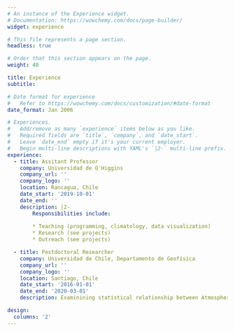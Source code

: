 ```yaml
---
# An instance of the Experience widget.
# Documentation: https://wowchemy.com/docs/page-builder/
widget: experience

# This file represents a page section.
headless: true

# Order that this section appears on the page.
weight: 40

title: Experience
subtitle:

# Date format for experience
#   Refer to https://wowchemy.com/docs/customization/#date-format
date_format: Jan 2006

# Experiences.
#   Add/remove as many `experience` items below as you like.
#   Required fields are `title`, `company`, and `date_start`.
#   Leave `date_end` empty if it's your current employer.
#   Begin multi-line descriptions with YAML's `|2-` multi-line prefix.
experience:
  - title: Assitant Professor
    company: Universidad de O'Higgins
    company_url: ''
    company_logo: ''
    location: Rancagua, Chile
    date_start: '2019-10-01'
    date_end: ''
    description: |2-
        Responsibilities include:
        
        * Teaching (programming, climatology, data visualization)
        * Research (see projects)
        * Outreach (see projects)

  - title: Postdoctoral Researcher
    company: Universidad de Chile, Departamento de Geofísica
    company_url: ''
    company_logo: ''
    location: Santiago, Chile
    date_start: '2016-01-01'
    date_end: '2020-03-01'
    description: Examinining statistical relationship between Atmospheric Rivers and extreme precipitation in central-southern Chile.

design:
  columns: '2'
---
```

